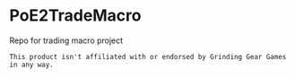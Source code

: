 # PoE2TradeMacro
Repo for trading macro project

`This product isn't affiliated with or endorsed by Grinding Gear Games in any way.`
